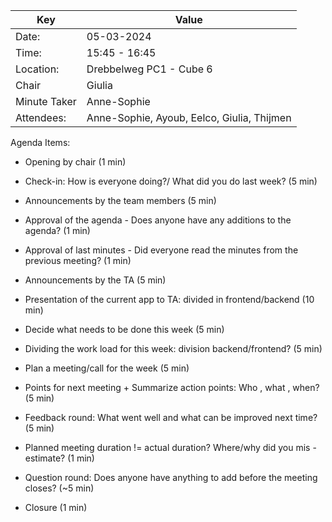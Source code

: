 | Key | Value                                      |
| --- |--------------------------------------------|
| Date: | 05-03-2024                                 |
| Time: | 15:45 - 16:45                              |
| Location: | Drebbelweg PC1 - Cube 6                    |
| Chair | Giulia                                     |
| Minute Taker | Anne-Sophie                                |
| Attendees: | Anne-Sophie, Ayoub, Eelco, Giulia, Thijmen |

Agenda Items:

- Opening by chair (1 min)
- Check-in: How is everyone doing?/ What did you do last week? (5 min)
- Announcements by the team members (5 min)

- Approval of the agenda - Does anyone have any additions to the agenda? (1 min)
- Approval of last minutes - Did everyone read the minutes from the previous meeting? (1 min)

- Announcements by the TA (5 min)
- Presentation of the current app to TA: divided in frontend/backend (10 min)

- Decide what needs to be done this week (5 min)
- Dividing the work load for this week: division backend/frontend? (5 min)
- Plan a meeting/call for the week (5 min)
- Points for next meeting + Summarize action points: Who , what , when? (5 min)

- Feedback round: What went well and what can be improved next time? (5 min)
- Planned meeting duration != actual duration? Where/why did you mis -estimate? (1 min)
- Question round: Does anyone have anything to add before the meeting closes? (~5 min)
- Closure (1 min)